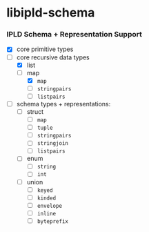 # libipld-schema

### IPLD Schema + Representation Support
- [x] core primitive types
- [ ] core recursive data types
  - [x] list
  - [ ] map
    - [x] `map`
    - [ ] `stringpairs`
    - [ ] `listpairs`
- [ ] schema types + representations:
  - [ ] struct
    - [ ] `map`
    - [ ] `tuple`
    - [ ] `stringpairs`
    - [ ] `stringjoin`
    - [ ] `listpairs`
  - [ ] enum
    - [ ] `string`
    - [ ] `int`
  - [ ] union
    - [ ] `keyed`
    - [ ] `kinded`
    - [ ] `envelope`
    - [ ] `inline`
    - [ ] `byteprefix`
